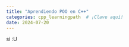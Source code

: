 ```yaml
---
title: "Aprendiendo POO en C++"
categories: cpp_learningpath  # ¡Clave aquí!
date: 2024-07-20
---
```

si :U
